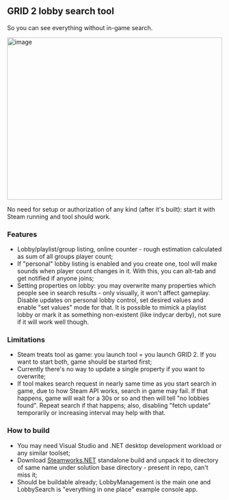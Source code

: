 ## GRID 2 lobby search tool
So you can see everything without in-game search.

<img width="503" height="379" alt="image" src="https://github.com/user-attachments/assets/b4c296ad-382a-498a-ba5d-2819832b30ec" />

No need for setup or authorization of any kind (after it's built): start it with Steam running and tool should work.
### Features
- Lobby/playlist/group listing, online counter - rough estimation calculated as sum of all groups player count;
- If "personal" lobby listing is enabled and you create one, tool will make sounds when player count changes in it. With this, you can alt-tab and get notified if anyone joins;
- Setting properties on lobby: you may overwrite many properties which people see in search results - only visually, it won't affect gameplay. Disable updates on personal lobby control, set desired values and enable "set values" mode for that. It is possible to mimick a playlist lobby or mark it as something non-existent (like indycar derby), not sure if it will work well though.
### Limitations
- Steam treats tool as game: you launch tool = you launch GRID 2. If you want to start both, game should be started first;
- Currently there's no way to update a single property if you want to overwrite;
- If tool makes search request in nearly same time as you start search in game, due to how Steam API works, search in game may fail. If that happens, game will wait for a 30s or so and then will tell "no lobbies found". Repeat search if that happens; also, disabling "fetch update" temporarily or increasing interval may help with that.
### How to build
- You may need Visual Studio and .NET desktop development workload or any similar toolset;
- Download [Steamworks.NET](https://github.com/rlabrecque/Steamworks.NET/releases) standalone build and unpack it to directory of same name under solution base directory - present in repo, can't miss it;
- Should be buildable already; LobbyManagement is the main one and LobbySearch is "everything in one place" example console app.
